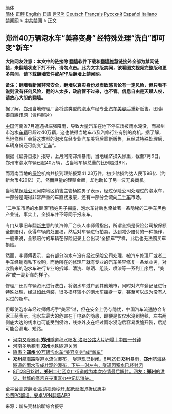  <!-- 面包屑导航 --> <div class="breadcrumb"><!-- GTranslate: https://gtranslate.io/ -->  <div class="switcher notranslate">  <div class="selected">  <a href="#" onclick="return false;"> 简体</a>  </div>  <div class="option">  <a href="https://www.bannedbook.org" onclick="doGTranslate('zh-CN|zh-CN');jQuery('div.switcher div.selected a').html(jQuery(this).html());return false;" title="简体中文" class="nturl selected"> 简体</a>  <a href="https://www.bannedbook.org/zh-tw/" onclick="doGTranslate('zh-CN|zh-TW');jQuery('div.switcher div.selected a').html(jQuery(this).html());return false;" title="繁體中文" class="nturl"> 正體</a>  <a href="https://www.bannedbook.org/en/" onclick="doGTranslate('zh-CN|en');jQuery('div.switcher div.selected a').html(jQuery(this).html());return false;" title="English" class="nturl"> English</a>  <a href="https://www.bannedbook.org/ja/" onclick="doGTranslate('zh-CN|ja');jQuery('div.switcher div.selected a').html(jQuery(this).html());return false;" title="日本語" class="nturl"> 日語</a>  <a href="https://www.bannedbook.org/ko/" onclick="doGTranslate('zh-CN|ko');jQuery('div.switcher div.selected a').html(jQuery(this).html());return false;" title="한국어" class="nturl"> 한국어</a>  <a href="https://www.bannedbook.org/de/" onclick="doGTranslate('zh-CN|de');jQuery('div.switcher div.selected a').html(jQuery(this).html());return false;" title="Deutsch" class="nturl"> Deutsch</a>  <a href="https://www.bannedbook.org/fr/" onclick="doGTranslate('zh-CN|fr');jQuery('div.switcher div.selected a').html(jQuery(this).html());return false;" title="Français" class="nturl"> Français</a>  <a href="https://www.bannedbook.org/ru/" onclick="doGTranslate('zh-CN|ru');jQuery('div.switcher div.selected a').html(jQuery(this).html());return false;" title="Русский" class="nturl"> Русский</a>  <a href="https://www.bannedbook.org/es/" onclick="doGTranslate('zh-CN|es');jQuery('div.switcher div.selected a').html(jQuery(this).html());return false;" title="Español" class="nturl"> Español</a>  <a href="https://www.bannedbook.org/it/" onclick="doGTranslate('zh-CN|it');jQuery('div.switcher div.selected a').html(jQuery(this).html());return false;" title="Italiano" class="nturl"> Italiano</a>  </div>  </div>      <div class='breadcrumb-sub'><!-- Breadcrumb NavXT 6.3.0 --> <a href="https://www.bannedbook.org/" class="home">禁闻网</a> &gt; <a href="https://www.bannedbook.org/bnews/cbnews/" class="category">中共禁闻</a> &gt; 正文</div></div><h2>郑州40万辆泡水车“美容变身” 经特殊处理“洗白”即可变“新车”</h2> <p class="notice"><b>大陆网友注意：本文中的链接除 <a href="https://github.com/bannedbook/fanqiang" >翻墙</a>软件下载和<a href="https://github.com/killgcd/justmysocks/blob/master/README.md">翻墙推荐</a>链接外全部为禁网链接，未翻墙状态下打不开，请勿点击。此为文字版禁闻，欲看图文视频完整版和更多禁闻，请下载<a href="https://github.com/bannedbook/fanqiang">翻墙软件或APP</a>后翻墙上禁闻网。</p><p>备注：翻墙看新闻非常安全，翻墙以真实身份发表敏感言论有一定风险，但只看不说则没有任何风险，翻的人太多，政府管不过来，也不管。信息自由是天赋人权，请放心大胆的翻墙。</b></p>  <div class="entry"> <p id="conimg">据了解，<a href="https://www.bannedbook.org/bnews/tag/%e9%83%91%e5%b7%9e/" class="st_tag internal_tag" rel="tag" title="标签 郑州 下的日志">郑州</a>当地修理厂会将这类型的<a href="https://www.bannedbook.org/bnews/tag/%E6%B3%A1%E6%B0%B4/" class="st_tag internal_tag" rel="tag" title="标签 泡水 下的日志">泡水</a>车经专业<a href="https://www.bannedbook.org/bnews/tag/%e6%b1%bd%e8%bd%a6/" class="st_tag internal_tag" rel="tag" title="标签 汽车 下的日志">汽车</a><a href="https://www.bannedbook.org/bnews/tag/%e7%be%8e%e5%ae%b9/" class="st_tag internal_tag" rel="tag" title="标签 美容 下的日志">美容</a>后重新贩售。图:翻摄自腾讯网（资料照片）</p> <p><span class='wp_keywordlink_affiliate'><a href="https://www.bannedbook.org/" title="中国" target="_blank">中国</a></span>河南省7月遭遇极端强降雨，导致大量汽车在地下停车场被雨水淹没，而郑州市泡水<a href="https://www.bannedbook.org/bnews/tag/%E8%BD%A6%E8%BE%86/" class="st_tag internal_tag" rel="tag" title="标签 车辆 下的日志">车辆</a>已超过40万辆，这也使得当地车市及汽修行业有别的商机。据了解，当地修理厂会将这类型的泡水车经专业汽车美容后重新贩售，且经过特殊处理后，车辆身份还可能变“<a href="https://www.bannedbook.org/bnews/tag/%E6%96%B0%E8%BD%A6/" class="st_tag internal_tag" rel="tag" title="标签 新车 下的日志">新车</a>”。</p> <p>根据《证券日报》报导，上月河南郑州暴雨，当地经济损失惨重，截至7月6日，郑州市泡水车辆已超40万辆，占当地车辆总量的比例超过8%。</p>  <p>而河南当地的<a href="https://www.bannedbook.org/bnews/tag/%E4%BF%9D%E9%99%A9/" class="st_tag internal_tag" rel="tag" title="标签 保险 下的日志">保险</a>机构共接到理赔报案41.23万件，初步估损约达人民币98亿（约新台币420亿）元，然而巨量的理赔金额，却也助长了另一波无良商机。</p> <p>当地某<a href="https://www.bannedbook.org/bnews/tag/%e4%bf%9d%e9%99%a9%e5%85%ac%e5%8f%b8/" class="st_tag internal_tag" rel="tag" title="标签 保险公司 下的日志">保险公司</a>河南地区销售主管杨姓男子表示，经过保险公司处理过的泡水车，一部分是淹得非常严重的车直接报废，还有一部分会流向<a href="https://www.bannedbook.org/bnews/tag/%E4%BA%8C%E6%89%8B%E8%BD%A6/" class="st_tag internal_tag" rel="tag" title="标签 二手车 下的日志">二手车</a>市场。</p> <p>“二手车市场的水很深”杨姓男子揭露，泡水车背后也牵扯著一条隐秘的二手车黑色产业链，事实上，全损车并不等同于报废车。</p>  <p>专门从事旧车翻<span class='wp_keywordlink'><a href="https://www.bannedbook.org/forum2/topic1642.html" title="正见网《新生》" target="_blank">新生</a></span>意的某汽修厂合伙人李师傅指出，所谓全损是保险公司按保额全部赔付，获得车辆的处置权，然后对车辆进行拍卖，达到减少赔付的一种操作，一般来说，全额赔付的车辆在保险记录上会出现“全损车”字样，此后也无法购买车损险。</p> <p>然而，李师傅表示，会有部分泡水车没有经过保险公司处理，被汽车修理厂或者二手车经销商私下收购，而他所在的修理厂就有专业的汽车美容修复一条龙业务，对收购来的泡水车进行专业的拆卸、清洗、晾晒、组装、喷漆等一系列工序后，“美容”成一副新车的样子。</p> <p>修理厂还对车辆资讯进行洗白，将泡水车过户到其他地市，同时对汽车登记证进行特殊处理，经过如此包装，很多损坏较小的泡水车摇身一变，甚至可以成为没有人买过的新车。</p>  <p>但即使泡水车经过师傅巧手“美容”过，但在安全上仍存隐忧，中国汽车流通协会专家王萌表示，泡水车最大的危害在于电路的隐患，即便是仅仅水淹到地毯，左右两侧底大边的线束也可能受到侵蚀，线束外皮在经过雨水浸泡后容易发脆开裂，后期可能会漏电、短路。</p> <ul class='op-related-articles' title='相关阅读'> <li><a href='https://www.bannedbook.org/bnews/taiwannews/20210830/1616015.html' target='_blank'>河南又降暴雨 <b>郑州</b>隧道积水喷发 洛阳公路大片坍塌｜中国一分钟</a></li> <li><a href='https://www.bannedbook.org/bnews/bannedvideo/20210830/1615911.html' target='_blank'>河南多地暴雨 <b>郑州</b>地铁隧道关闭</a></li> <li><a href='https://www.bannedbook.org/bnews/cbnews/20210830/1615788.html' target='_blank'>隐患？<b>郑州</b>40万辆泡水车“美容变身”成“新车”</a></li> <li><a href='https://www.bannedbook.org/bnews/bannedvideo/20210830/1615738.html' target='_blank'><b>郑州</b>航海路隧道水流似瀑布， 隧道现已封闭。8月29日<b>郑州</b>暴雨，<b>郑州</b>航海路隧道的雨水形成壮观的瀑布，下午一时左右，隧道因积水已经封闭</a></li> <li><a href='https://www.bannedbook.org/bnews/bannedvideo/20210829/1615315.html' target='_blank'>8月28日12时，<b>郑州</b>二七区京广街道成为本次疫情最后解封。网友：<b>郑州</b>的洪灾，封城的痛苦在丧事喜办中记忆消失。</a></li> </ul> <p class="texttj"> <a href="https://github.com/bannedbook/fanqiang/wiki/V2ray%E6%9C%BA%E5%9C%BA" target="_blank">全平台高速翻墙:高清视频秒开,超低延迟,9折优惠中</a><br/> <a href="https://github.com/bannedbook/fanqiang/wiki/%E7%A6%81%E9%97%BB%E7%BD%91%E5%AE%89%E5%8D%93%E7%BF%BB%E5%A2%99%E6%96%B0%E9%97%BBAPP" target="_blank">免费PC翻墙、安卓VPN翻墙APP</a></p><p> 来源：新头壳林怡昕综合报导 </p> <a name='sharetosocial'></a>  <div style="margin-bottom:5px;padding-bottom:5px;clear:both"> <div id="archive-pix-1" class="banner-ads"> <!-- AuctionX Display platform tag START --> <div id="26318x728x90x621x_ADSLOT2" clicktrack="%%CLICK_URL_ESC%%"></div> <!-- AuctionX Display platform tag END --> </div> <div id="archive-pix-2" class="banner-ads"> <!-- AuctionX Display platform tag START --> <div id="26315x300x250x621x_ADSLOT2" clicktrack="%%CLICK_URL_ESC%%"></div> <!-- AuctionX Display platform tag END --> </div> </div>  <div id="archive-pix-1" class="banner-ads"> <!-- AuctionX Display platform tag START --> <div id="26318x728x90x621x_ADSLOT3" clicktrack="%%CLICK_URL_ESC%%"></div> <!-- AuctionX Display platform tag END --> </div> </div><!--END ENTRY--> 